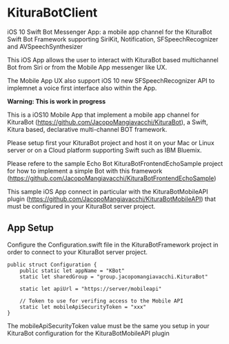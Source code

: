 # KituraBotClient
iOS 10 Swift Bot Messenger App: a mobile app channel for the KituraBot Swift Bot Framework supporting SiriKit, Notification, SFSpeechRecognizer and AVSpeechSynthesizer

This iOS App allows the user to interact with KituraBot based multichannel Bot from Siri or from the Mobile App messenger like UX.

The Mobile App UX also support iOS 10 new SFSpeechRecognizer API to implemnet a voice first interface also within the App.


**Warning: This is work in progress**

This is a iOS10 Mobile App that implement a mobile app channel for KituraBot (https://github.com/JacopoMangiavacchi/KituraBot), a Swift, Kitura based, declarative multi-channel BOT framework.

Please setup first your KituraBot project and host it on your Mac or Linux server or on a Cloud platform supporting Swift such as IBM Bluemix.  

Please refere to the sample Echo Bot KituraBotFrontendEchoSample project for how to implement a simple Bot with this framework (https://github.com/JacopoMangiavacchi/KituraBotFrontendEchoSample)

This sample iOS App connect in particular with the KituraBotMobileAPI plugin (https://github.com/JacopoMangiavacchi/KituraBotMobileAPI) that must be configured in your KituraBot server project.

## App Setup

Configure the Configuration.swift file in the KituraBotFramework project in order to connect to your KituraBot server project.

    public struct Configuration {
        public static let appName = "KBot"
        static let sharedGroup = "group.jacopomangiavacchi.KituraBot"

        static let apiUrl = "https://server/mobileapi"

        // Token to use for verifing access to the Mobile API
        static let mobileApiSecurityToken = "xxx"
    }
    
The mobileApiSecurityToken value must be the same you setup in your KituraBot configuration for the KituraBotMobileAPI plugin
